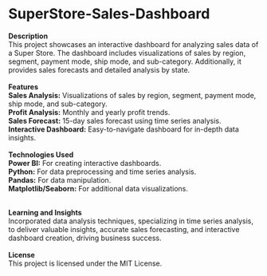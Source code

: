 # SuperStore-Sales-Dashboard

<b>Description</b>
<br>
This project showcases an interactive dashboard for analyzing sales data of a Super Store. The dashboard includes visualizations of sales by region, segment, payment mode, ship mode, and sub-category. Additionally, it provides sales forecasts and detailed analysis by state.
<br><br>
<b>Features</b>
<br>
<b>Sales Analysis:</b> Visualizations of sales by region, segment, payment mode, ship mode, and sub-category.<br>
<b>Profit Analysis:</b> Monthly and yearly profit trends.<br>
<b>Sales Forecast:</b> 15-day sales forecast using time series analysis.<br>
<b>Interactive Dashboard:</b> Easy-to-navigate dashboard for in-depth data insights.<br>
<br>
<b>Technologies Used</b>
<br>
<b>Power BI:</b> For creating interactive dashboards.<br>
<b>Python:</b> For data preprocessing and time series analysis.<br>
<b>Pandas:</b> For data manipulation.<br>
<b>Matplotlib/Seaborn:</b> For additional data visualizations.<br><br>

<b>Learning and Insights</b><br>
Incorporated data analysis techniques, specializing in time series analysis, to deliver valuable insights, accurate sales forecasting, and interactive dashboard creation, driving business success.
<br><br>
<b>License</b><br>
This project is licensed under the MIT License.
